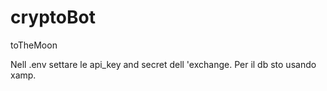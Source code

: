 # cryptoBot
toTheMoon


Nell .env settare le api_key and secret dell 'exchange.
Per il db sto usando xamp.
